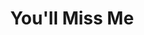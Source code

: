 ---
title: "You'll Miss Me"
description: "A web magazine and blog for an artist collective in London."
date: " "
gallery: 
  - 
    url: "/assets/images/youllmissme-logo.jpg"
    caption: " "
  - 
    url: "/assets/images/youllmissme.png"
    caption: " "
tags: "logo"
---